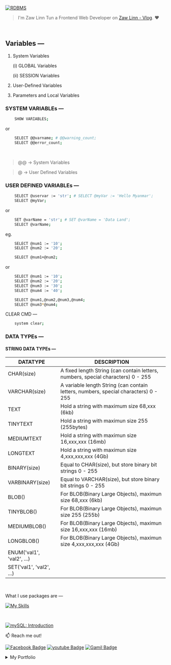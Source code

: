 [![RDBMS](https://img.shields.io/badge/mySQL_Lessons_—-000?style=for-the-badge—=ko-fi—=white)](#)

> I'm Zaw Linn Tun a Frontend Web Developer on [Zaw Linn - Vlog](https://www.youtube.com/@zawlinn-vlog). :heart:

<!-- #### PROJECT SIMPLE &mdash; -->

<!-- ![PROJECT_IMG](./assets/img/sample.png) -->

<br>

## Variables &mdash;

1. System Variables

   (i) GLOBAL Variables

   (ii) SESSION Variables

2. User-Defined Variables

3. Parameters and Local Variables

### SYSTEM VARIABLEs &mdash;

```sh
    SHOW VARIABLES;
```

or

```sh
    SELECT @@varname; # @@warning_count;
    SELECT @@error_count;
```

<br/>

> @@ -> System Variables

> @ -> User Defined Variables

### USER DEFINED VARIABLEs &mdash;

```sh
    SELECT @uservar := 'str'; # SELECT @myVar := 'Hello Myanmar';
    SELECT @myVar;
```

or

```sh
    SET @varName = 'str'; # SET @varName = 'Data Land';
    SELECT @varName;
```

eg.

```sh
    SELECT @num1 := '10';
    SELECT @num2 := '20';

    SELECT @num1+@num2;
```

or

```sh
    SELECT @num1 := '10';
    SELECT @num2 := '20';
    SELECT @num3 := '30';
    SELECT @num4 := '40';

    SELECT @num1,@num2,@num3,@num4;
    SELECT @num3*@num4;
```

CLEAR CMD &mdash;

```sh
    system clear;
```

### DATA TYPEs &mdash;

#### STRING DATA TYPEs &mdash;

| DATATYPE                  | DESCRIPTION                                                                         |
| ------------------------- | ----------------------------------------------------------------------------------- |
| CHAR(size)                | A fixed length String (can contain letters, numbers, special characters) 0 - 255    |
| VARCHAR(size)             | A variable length String (can contain letters, numbers, special characters) 0 - 255 |
| TEXT                      | Hold a string with maximum size 68,xxx (6kb)                                        |
| TINYTEXT                  | Hold a string with maximun size 255 (255bytes)                                      |
| MEDIUMTEXT                | Hold a string with maximun size 16,xxx,xxx (16mb)                                   |
| LONGTEXT                  | Hold a string with maximun size 4,xxx,xxx,xxx (4Gb)                                 |
| BINARY(size)              | Equal to CHAR(size), but store binary bit strings 0 - 255                           |
| VARBINARY(size)           | Equal to VARCHAR(size), but store binary bit strings 0 - 255                        |
| BLOB()                    | For BLOB(Binary Large Objects), maximun size 68,xxx (6kb)                           |
| TINYBLOB()                | For BLOB(Binary Large Objects), maximun size 255 (255b)                             |
| MEDIUMBLOB()              | For BLOB(Binary Large Objects), maximun size 16,xxx,xxx (16mb)                      |
| LONGBLOB()                | For BLOB(Binary Large Objects), maximun size 4,xxx,xxx,xxx (4Gb)                    |
| ENUM('val1', 'val2', ...) |                                                                                     |
| SET('val1', 'val2', ...)  |                                                                                     |

<br/>

<!-- ![Screenshot of Project](./s1.png) -->

What I use packages are &mdash;

[![My Skills](https://skillicons.dev/icons?i=mysql,npm,git,github,vscode&perline=3)](https://skillicons.dev)

<br>

[![mySQL: Introduction](https://img.shields.io/badge/Relational_Database_Management_System_—-000?style=for-the-badge—=ko-fi—=white)](#)

📫 Reach me out!

[![Facebook Badge](https://img.shields.io/badge/-@zawlinn_vlog-1ca0f1?style=flat&labelColor=1ca0f1&logo=facebook&logoColor=white&link=https://faebook.com/zawlinn_profile)](https://facebook.com/zawlinn.vlog)
[![youtube Badge](https://img.shields.io/badge/-zawlinn_vlog-c0392b?style=flat&labelColor=c0392b&logo=youtube&logoColor=white)](https://youtube.com/@zawlinn-vlog)
[![Gamil Badge](https://img.shields.io/badge/-zawlinn.profile-c0392b?style=flat&labelColor=c0392b&logo=gmail&logoColor=white)](mailto:zawlinn.profile@gmail.com)

<!-- TODO: Add last video link -->

<details>
    <summary>
        My Portfolio
    </summary>
    <br/>

- :earth_asia: I’m currently working at @Mae Sot Market as a sale staff
- :computer: Most used line of code git commit -m "Initial Commit"
- :brain: I’m looking for help with Outstanding Video ideas.
- :mailbox_with_mail: How to reach me: zawlinn.profile@gmail.com.
- :heart: In a relationship with React
</details>
